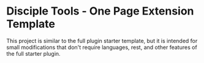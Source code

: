 # Disciple Tools - One Page Extension Template
This project is similar to the full plugin starter template, but it is intended for small modifications that don't require languages, rest, and other features of the full starter plugin.


